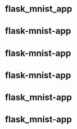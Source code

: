 # flask_mnist_app
# flask-mnist-app
# flask-mnist-app
# flask-mnist-app
# flask_mnist-app
# flask_mnist-app
